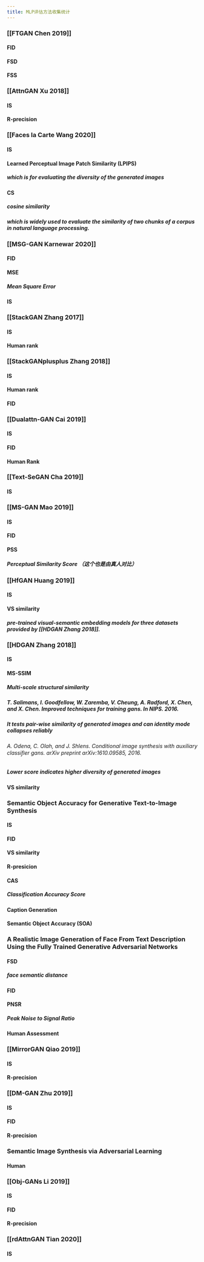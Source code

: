 ```yaml
---
title: MLP评估方法收集统计
---
```


### [[FTGAN Chen 2019]]
#### FID
#### FSD
#### FSS
### [[AttnGAN Xu 2018]]
#### IS
#### R-precision
### [[Faces la Carte Wang 2020]]
#### IS
#### Learned Perceptual Image Patch Similarity (LPIPS)
##### which is for evaluating the diversity of the generated images
#### CS
##### cosine similarity
##### which is widely used to evaluate the similarity of two chunks of a corpus in natural language processing.
### [[MSG-GAN Karnewar 2020]]
#### FID
#### MSE
##### Mean Square Error
#### IS
### [[StackGAN Zhang 2017]]
#### IS
#### Human rank
### [[StackGANplusplus Zhang 2018]]
#### IS
#### Human rank
#### FID
### [[Dualattn-GAN Cai 2019]]
#### IS
#### FID
#### Human Rank
### [[Text-SeGAN Cha 2019]]
#### IS
### [[MS-GAN Mao 2019]]
#### IS
#### FID
#### PSS
##### Perceptual Similarity Score （这个也是由真人对比）
### [[HfGAN Huang 2019]]
#### IS
#### VS similarity
##### pre-trained visual-semantic embedding models for three datasets provided by [[HDGAN Zhang 2018]].
### [[HDGAN Zhang 2018]]
#### IS
#### MS-SSIM
##### Multi-scale structural similarity
##### T. Salimans, I. Goodfellow, W. Zaremba, V. Cheung, A. Radford, X. Chen, and X. Chen. Improved techniques for training gans. In NIPS. 2016.
##### It tests pair-wise similarity of generated images and can identity mode collapses reliably
###### A. Odena, C. Olah, and J. Shlens. Conditional image synthesis with auxiliary classiﬁer gans. arXiv preprint arXiv:1610.09585, 2016.
##### Lower score indicates higher diversity of generated images
#### VS similarity
### Semantic Object Accuracy for Generative Text-to-Image Synthesis
#### IS
#### FID
#### VS similarity
#### R-presicion
#### CAS
##### Classification Accuracy Score
#### Caption Generation
#### Semantic Object Accuracy (SOA)
### A Realistic Image Generation of Face From Text Description Using the Fully Trained Generative Adversarial Networks
#### FSD
##### face semantic distance
#### FID
#### PNSR
##### Peak Noise to Signal Ratio
#### Human Assessment
### [[MirrorGAN Qiao 2019]]
#### IS
#### R-precision
### [[DM-GAN Zhu 2019]]
#### IS
#### FID
#### R-precision
### Semantic Image Synthesis via Adversarial Learning
#### Human
### [[Obj-GANs Li 2019]]
#### IS
#### FID
#### R-precision
### [[rdAttnGAN Tian 2020]]
#### IS
####
